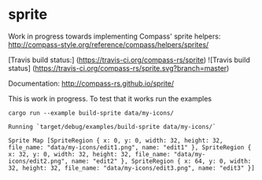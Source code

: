 sprite
=====

Work in progress towards implementing Compass' sprite helpers: http://compass-style.org/reference/compass/helpers/sprites/

[Travis build status:] (https://travis-ci.org/compass-rs/sprite) ![Travis build status]
(https://travis-ci.org/compass-rs/sprite.svg?branch=master)

Documentation: http://compass-rs.github.io/sprite/

This is work in progress. To test that it works run the examples

```
cargo run --example build-sprite data/my-icons/

Running `target/debug/examples/build-sprite data/my-icons/`

Sprite Map [SpriteRegion { x: 0, y: 0, width: 32, height: 32, file_name: "data/my-icons/edit1.png", name: "edit1" }, SpriteRegion { x: 32, y: 0, width: 32, height: 32, file_name: "data/my-icons/edit2.png", name: "edit2" }, SpriteRegion { x: 64, y: 0, width: 32, height: 32, file_name: "data/my-icons/edit3.png", name: "edit3" }]
```
